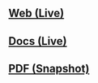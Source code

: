 ## [Web (Live)](https://docs.google.com/document/d/e/2PACX-1vT02XoPK3RaO1GVbmpdAElO-2PHAsNK-65VUdsYY4IurM-Jrv2nYP1OlInZHGuaHJW6igbGQEOZYI75/pub)

## [Docs (Live)](https://docs.google.com/document/d/17OkQcEDz59zka2GJcfoTw5wfbB3F-ks61wLtQrpRXwc/edit?usp=sharing)

## [PDF (Snapshot)](https://github.com/SCC-Makerspace/Workshops/blob/master/Electronics/C-01%20Raspberry%20Pi%20Intro/C-01%20Raspberry%20Pi%20Intro.pdf)
